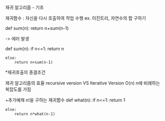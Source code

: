 재귀 알고리즘 - 기초

재귀함수 : 자신을 다시 호출하여 작업 수행
ex. 이진트리, 자연수의 합 구하기

def sum(n):
    return n+sum(n-1)

-> 에러 발생

def sum(n):
    if n<=1:
        return n
    
    else:
        return n+sum(n-1)

*재귀호출의 종결조건

재귀 알고리즘의 효율
recursive version VS Iterative Version
O(n) n에 비례하는 복잡도를 가짐

+추가예제
n!을 구하는 재귀함수
def what(n):
    if n<=1:
        return 1

    else:
        return n*what(n-1)